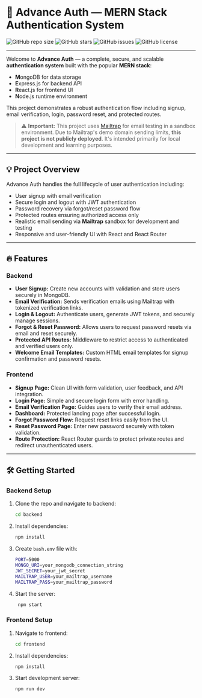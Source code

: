 # 🚀 Advance Auth — MERN Stack Authentication System

![GitHub repo size](https://img.shields.io/github/repo-size/yourusername/advance-auth)
![GitHub stars](https://img.shields.io/github/stars/yourusername/advance-auth?style=social)
![GitHub issues](https://img.shields.io/github/issues/yourusername/advance-auth)
![GitHub license](https://img.shields.io/github/license/yourusername/advance-auth)

---

Welcome to **Advance Auth** — a complete, secure, and scalable **authentication system** built with the popular **MERN stack**:

- **M**ongoDB for data storage
- **E**xpress.js for backend API
- **R**eact.js for frontend UI
- **N**ode.js runtime environment

This project demonstrates a robust authentication flow including signup, email verification, login, password reset, and protected routes.

> ⚠️ **Important:** This project uses [Mailtrap](https://mailtrap.io/) for email testing in a sandbox environment. Due to Mailtrap's demo domain sending limits, **this project is not publicly deployed**. It's intended primarily for local development and learning purposes.

---

## 💡 Project Overview

Advance Auth handles the full lifecycle of user authentication including:

- User signup with email verification
- Secure login and logout with JWT authentication
- Password recovery via forgot/reset password flow
- Protected routes ensuring authorized access only
- Realistic email sending via **Mailtrap** sandbox for development and testing
- Responsive and user-friendly UI with React and React Router

---

## 🔥 Features

### Backend

- **User Signup:** Create new accounts with validation and store users securely in MongoDB.
- **Email Verification:** Sends verification emails using Mailtrap with tokenized verification links.
- **Login & Logout:** Authenticate users, generate JWT tokens, and securely manage sessions.
- **Forgot & Reset Password:** Allows users to request password resets via email and reset securely.
- **Protected API Routes:** Middleware to restrict access to authenticated and verified users only.
- **Welcome Email Templates:** Custom HTML email templates for signup confirmation and password resets.

### Frontend

- **Signup Page:** Clean UI with form validation, user feedback, and API integration.
- **Login Page:** Simple and secure login form with error handling.
- **Email Verification Page:** Guides users to verify their email address.
- **Dashboard:** Protected landing page after successful login.
- **Forgot Password Flow:** Request reset links easily from the UI.
- **Reset Password Page:** Enter new password securely with token validation.
- **Route Protection:** React Router guards to protect private routes and redirect unauthenticated users.

---

## 🛠️ Getting Started

### Backend Setup

1. Clone the repo and navigate to backend:
   ```bash
   cd backend
   ```
2. Install dependencies:

   ```bash
   npm install
   ```

3. Create `bash.env` file with:
   ```bash
   PORT=5000
   MONGO_URI=your_mongodb_connection_string
   JWT_SECRET=your_jwt_secret
   MAILTRAP_USER=your_mailtrap_username
   MAILTRAP_PASS=your_mailtrap_password
   ```
4. Start the server:
   ```bash
    npm start
   ```

### Frontend Setup

1. Navigate to frontend:

   ```bash
   cd frontend
   ```

2. Install dependencies:
   ```bash
   npm install
   ```
3. Start development server:
   ```bash
   npm run dev
   ```
